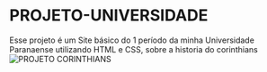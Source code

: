 # PROJETO-UNIVERSIDADE
Esse projeto é um Site básico do 1 período da minha Universidade Paranaense utilizando HTML e CSS, sobre a historia do corinthians
![PROJETO CORINTHIANS](https://youtu.be/5mEMdonVye8)
